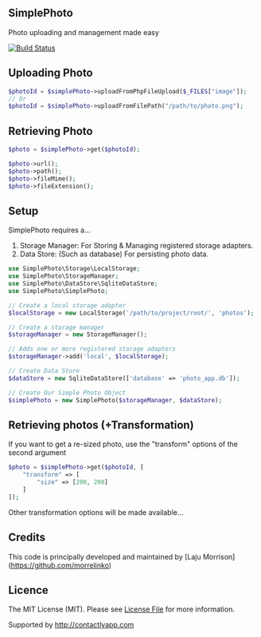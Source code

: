SimplePhoto
---------------------
Photo uploading and management made easy

[![Build Status](https://travis-ci.org/morrelinko/simple-photo.png?branch=master)](https://travis-ci.org/morrelinko/simple-photo)

## Uploading Photo

```php
$photoId = $simplePhoto->uploadFromPhpFileUpload($_FILES["image"]);
// Or
$photoId = $simplePhoto->uploadFromFilePath("/path/to/photo.png");
```

## Retrieving Photo

```php
$photo = $simplePhoto->get($photoId);

$photo->url();
$photo->path();
$photo->fileMime();
$photo->fileExtension();
```

## Setup

SimplePhoto requires a...
1. Storage Manager: For Storing & Managing registered storage adapters.
2. Data Store: (Such as database) For persisting photo data.

```php
use SimplePhoto\Storage\LocalStorage;
use SimplePhoto\StorageManager;
use SimplePhoto\DataStore\SqliteDataStore;
use SimplePhoto\SimplePhoto;

// Create a local storage adapter
$localStorage = new LocalStorage('/path/to/project/root/', 'photos');

// Create a storage manager
$storageManager = new StorageManager();

// Adds one or more registered storage adapters
$storageManager->add('local', $localStorage);

// Create Data Store
$dataStore = new SqliteDataStore(['database' => 'photo_app.db']);

// Create Our Simple Photo Object
$simplePhoto = new SimplePhoto($storageManager, $dataStore);
```

## Retrieving photos (+Transformation)

If you want to get a re-sized photo, use the "transform" options of the second argument

```php
$photo = $simplePhoto->get($photoId, [
	"transform" => [
		"size" => [200, 200]
	]
]);
```

Other transformation options will be made available...

## Credits

This code is principally developed and maintained by [Laju Morrison] (https://github.com/morrelinko)

## Licence

The MIT License (MIT). Please see [License File](https://github.com/morrelinko/simple-photo/blob/master/LICENSE) for more information.

Supported by http://contactlyapp.com